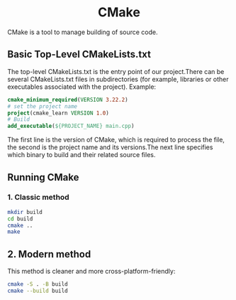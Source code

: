 <center>
    <h1><b>CMake</b></h1>
</center>

CMake is a tool to manage building of source code.
## Basic Top-Level CMakeLists.txt
The top-level CMakeLists.txt is the entry point of our project.There can be several CMakeLists.txt files in subdirectories (for example, libraries or other executables associated with the project).
Example:
```cmake
cmake_minimum_required(VERSION 3.22.2)
# set the project name
project(cmake_learn VERSION 1.0)
# Build 
add_executable(${PROJECT_NAME} main.cpp)
```
The first line is the version of CMake, which is required to process the file, the second is the project name and its versions.The next line specifies which binary to build and their related source files.
## Running CMake
### 1. Classic method
```bash
mkdir build
cd build
cmake ..
make
```

## 2. Modern method
This method is cleaner and more cross-platform-friendly:
```bash
cmake -S . -B build
cmake --build build
```